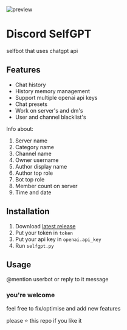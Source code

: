 ![preview](https://github.com/flackjecare/selfgpt/assets/82647686/5121d640-8b9b-4a02-b338-38adadc195c6)
# Discord SelfGPT
selfbot that uses chatgpt api

## Features
- Chat history
- History memory management
- Support multiple openai api keys
- Chat presets
- Work on server's and dm's
- User and channel blacklist's

Info about:
1. Server name
2. Category name
3. Channel name
4. Owner username
5. Author display name
6. Author top role
7. Bot top role
8. Member count on server
9. Time and date

## Installation
1. Download [latest release](https://github.com/flackjecare/selfgpt/releases)
2. Put your token in `token`
3. Put your api key in `openai.api_key`
4. Run `selfgpt.py`

## Usage
@mention userbot or reply to it message

### you're welcome
feel free to fix/optimise and add new features

please ⭐ this repo if you like it
